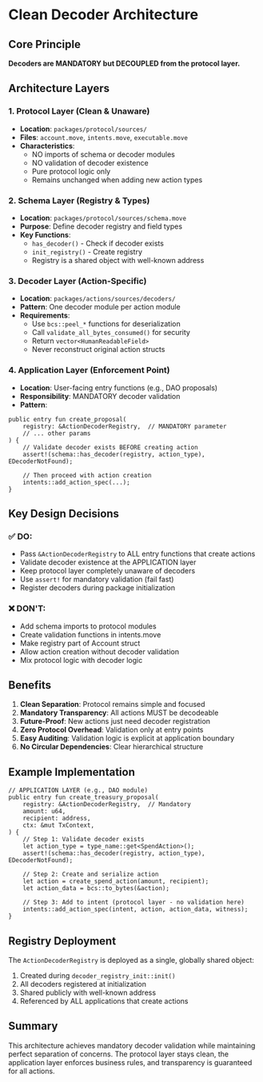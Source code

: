 # Clean Decoder Architecture

## Core Principle
**Decoders are MANDATORY but DECOUPLED from the protocol layer.**

## Architecture Layers

### 1. Protocol Layer (Clean & Unaware)
- **Location**: `packages/protocol/sources/`
- **Files**: `account.move`, `intents.move`, `executable.move`
- **Characteristics**:
  - NO imports of schema or decoder modules
  - NO validation of decoder existence
  - Pure protocol logic only
  - Remains unchanged when adding new action types

### 2. Schema Layer (Registry & Types)
- **Location**: `packages/protocol/sources/schema.move`
- **Purpose**: Define decoder registry and field types
- **Key Functions**:
  - `has_decoder()` - Check if decoder exists
  - `init_registry()` - Create registry
  - Registry is a shared object with well-known address

### 3. Decoder Layer (Action-Specific)
- **Location**: `packages/actions/sources/decoders/`
- **Pattern**: One decoder module per action module
- **Requirements**:
  - Use `bcs::peel_*` functions for deserialization
  - Call `validate_all_bytes_consumed()` for security
  - Return `vector<HumanReadableField>`
  - Never reconstruct original action structs

### 4. Application Layer (Enforcement Point)
- **Location**: User-facing entry functions (e.g., DAO proposals)
- **Responsibility**: MANDATORY decoder validation
- **Pattern**:
```move
public entry fun create_proposal(
    registry: &ActionDecoderRegistry,  // MANDATORY parameter
    // ... other params
) {
    // Validate decoder exists BEFORE creating action
    assert!(schema::has_decoder(registry, action_type), EDecoderNotFound);

    // Then proceed with action creation
    intents::add_action_spec(...);
}
```

## Key Design Decisions

### ✅ DO:
- Pass `&ActionDecoderRegistry` to ALL entry functions that create actions
- Validate decoder existence at the APPLICATION layer
- Keep protocol layer completely unaware of decoders
- Use `assert!` for mandatory validation (fail fast)
- Register decoders during package initialization

### ❌ DON'T:
- Add schema imports to protocol modules
- Create validation functions in intents.move
- Make registry part of Account struct
- Allow action creation without decoder validation
- Mix protocol logic with decoder logic

## Benefits

1. **Clean Separation**: Protocol remains simple and focused
2. **Mandatory Transparency**: All actions MUST be decodeable
3. **Future-Proof**: New actions just need decoder registration
4. **Zero Protocol Overhead**: Validation only at entry points
5. **Easy Auditing**: Validation logic is explicit at application boundary
6. **No Circular Dependencies**: Clear hierarchical structure

## Example Implementation

```move
// APPLICATION LAYER (e.g., DAO module)
public entry fun create_treasury_proposal(
    registry: &ActionDecoderRegistry,  // Mandatory
    amount: u64,
    recipient: address,
    ctx: &mut TxContext,
) {
    // Step 1: Validate decoder exists
    let action_type = type_name::get<SpendAction>();
    assert!(schema::has_decoder(registry, action_type), EDecoderNotFound);

    // Step 2: Create and serialize action
    let action = create_spend_action(amount, recipient);
    let action_data = bcs::to_bytes(&action);

    // Step 3: Add to intent (protocol layer - no validation here)
    intents::add_action_spec(intent, action, action_data, witness);
}
```

## Registry Deployment

The `ActionDecoderRegistry` is deployed as a single, globally shared object:
1. Created during `decoder_registry_init::init()`
2. All decoders registered at initialization
3. Shared publicly with well-known address
4. Referenced by ALL applications that create actions

## Summary

This architecture achieves mandatory decoder validation while maintaining perfect separation of concerns. The protocol layer stays clean, the application layer enforces business rules, and transparency is guaranteed for all actions.